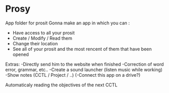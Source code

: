 # Prosy
App folder for prosit
Gonna make an app in which you can :
 - Have access to all your prosit
 - Create / Modify / Read them
 - Change their location
 - See all of your prosit and the most rencent of them that have been opened
 
Extras:
-Directly send him to the website when finished
-Correction of word error, grammar, etc..
-Create a sound launcher (listen music while working)
-Show notes (CCTL / Project / ..)
(-Connect this app on a drive?)

Automaticaly reading the objectives of the next CCTL
